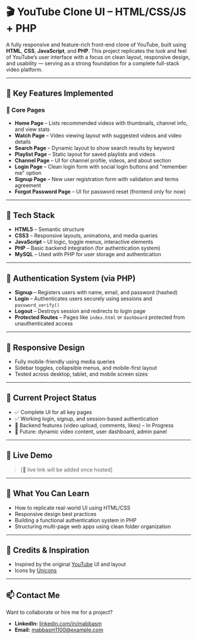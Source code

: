 # 🎬 YouTube Clone UI – HTML/CSS/JS + PHP

A fully responsive and feature-rich front-end clone of YouTube, built using **HTML**, **CSS**, **JavaScript**, and **PHP**. This project replicates the look and feel of YouTube’s user interface with a focus on clean layout, responsive design, and usability — serving as a strong foundation for a complete full-stack video platform.

---

## 🌟 Key Features Implemented

### 🧩 Core Pages
- **Home Page** – Lists recommended videos with thumbnails, channel info, and view stats
- **Watch Page** – Video viewing layout with suggested videos and video details
- **Search Page** – Dynamic layout to show search results by keyword
- **Playlist Page** – Static layout for saved playlists and videos
- **Channel Page** – UI for channel profile, videos, and about section
- **Login Page** – Clean login form with social login buttons and "remember me" option
- **Signup Page** – New user registration form with validation and terms agreement
- **Forgot Password Page** – UI for password reset (frontend only for now)

---

## 🧰 Tech Stack

- **HTML5** – Semantic structure
- **CSS3** – Responsive layouts, animations, and media queries
- **JavaScript** – UI logic, toggle menus, interactive elements
- **PHP** – Basic backend integration (for authentication system)
- **MySQL** – Used with PHP for user storage and authentication

---

## 🔐 Authentication System (via PHP)

- **Signup** – Registers users with name, email, and password (hashed)
- **Login** – Authenticates users securely using sessions and `password_verify()`
- **Logout** – Destroys session and redirects to login page
- **Protected Routes** – Pages like `index.html` or `dashboard` protected from unauthenticated access

---

## 📱 Responsive Design

- Fully mobile-friendly using media queries
- Sidebar toggles, collapsible menus, and mobile-first layout
- Tested across desktop, tablet, and mobile screen sizes

---

## 📌 Current Project Status

- ✅ Complete UI for all key pages
- ✅ Working login, signup, and session-based authentication
- 🔄 Backend features (video upload, comments, likes) – In Progress
- 🧪 Future: dynamic video content, user dashboard, admin panel

---

## 🚀 Live Demo

> [🔗 live link will be added once hosted]

---

## 🧠 What You Can Learn

- How to replicate real-world UI using HTML/CSS
- Responsive design best practices
- Building a functional authentication system in PHP
- Structuring multi-page web apps using clean folder organization

---

## 🙌 Credits & Inspiration

- Inspired by the original [YouTube](https://youtube.com) UI and layout
- Icons by [Unicons](https://iconscout.com/unicons)

---

## 📫 Contact Me

Want to collaborate or hire me for a project?

- **LinkedIn:** [linkedin.com/in/mabbasm](https://linkedin.com/in/mabbasm)
- **Email:** mabbasm1100@example.com
